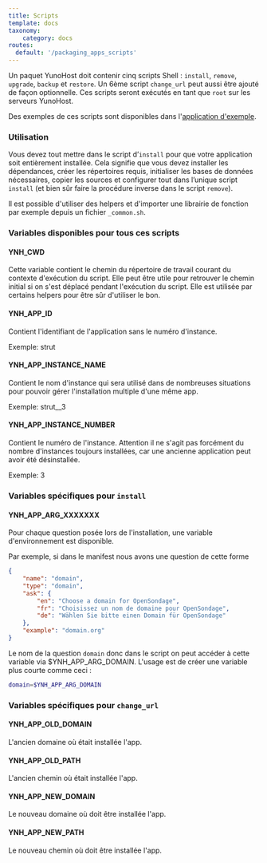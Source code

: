 ```yaml
---
title: Scripts
template: docs
taxonomy:
    category: docs
routes:
  default: '/packaging_apps_scripts'
---
```


Un paquet YunoHost doit contenir cinq scripts Shell : `install`, `remove`, `upgrade`, `backup` et `restore`. Un 6ème script `change_url` peut aussi être ajouté de façon optionnelle.
Ces scripts seront exécutés en tant que `root` sur les serveurs YunoHost.

Des exemples de ces scripts sont disponibles dans l'[application d'exemple](https://github.com/YunoHost/example_ynh/tree/master/scripts).

### Utilisation
Vous devez tout mettre dans le script d’`install` pour que votre application soit entièrement installée. Cela signifie que vous devez installer les dépendances, créer les répertoires requis, initialiser les bases de données nécessaires, copier les sources et configurer tout dans l’unique script `install` (et bien sûr faire la procédure inverse dans le script `remove`).

Il est possible d'utiliser des helpers et d'importer une librairie de fonction par exemple depuis un fichier `_common.sh`.

### Variables disponibles pour tous ces scripts
#### YNH_CWD
Cette variable contient le chemin du répertoire de travail courant du contexte d'exécution du script. Elle peut être utile pour retrouver le chemin initial si on s'est déplacé pendant l'exécution du script. Elle est utilisée par certains helpers pour être sûr d'utiliser le bon.

#### YNH_APP_ID
Contient l'identifiant de l'application sans le numéro d'instance.

Exemple: strut
#### YNH_APP_INSTANCE_NAME
Contient le nom d'instance qui sera utilisé dans de nombreuses situations pour pouvoir gérer l'installation multiple d'une même app.

Exemple: strut__3
#### YNH_APP_INSTANCE_NUMBER
Contient le numéro de l'instance. Attention il ne s'agit pas forcément du nombre d'instances toujours installées, car une ancienne application peut avoir été désinstallée.

Exemple: 3

### Variables spécifiques pour `install`
#### YNH_APP_ARG_XXXXXXX
Pour chaque question posée lors de l'installation, une variable d'environnement est disponible.

Par exemple, si dans le manifest nous avons une question de cette forme
```json
{
    "name": "domain",
    "type": "domain",
    "ask": {
        "en": "Choose a domain for OpenSondage",
        "fr": "Choisissez un nom de domaine pour OpenSondage",
        "de": "Wählen Sie bitte einen Domain für OpenSondage"
    },
    "example": "domain.org"
}
```

Le nom de la question `domain` donc dans le script on peut accéder à cette variable via $YNH_APP_ARG_DOMAIN. L'usage est de créer une variable plus courte comme ceci :

```bash
domain=$YNH_APP_ARG_DOMAIN
```

### Variables spécifiques pour `change_url`
#### YNH_APP_OLD_DOMAIN
L'ancien domaine où était installée l'app.

#### YNH_APP_OLD_PATH
L'ancien chemin où était installée l'app.

#### YNH_APP_NEW_DOMAIN
Le nouveau domaine où doit être installée l'app.

#### YNH_APP_NEW_PATH
Le nouveau chemin où doit être installée l'app.
